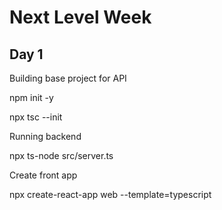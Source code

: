 # Next Level Week

## Day 1

Building base project for API

npm init -y

npx tsc --init

Running backend

npx ts-node src/server.ts

Create front app

npx create-react-app web --template=typescript
